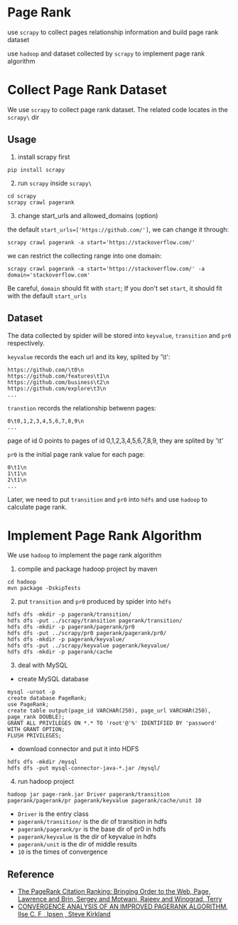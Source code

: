 # Page Rank

use `scrapy` to collect pages relationship information and build page rank dataset

use `hadoop` and dataset collected by `scrapy` to implement page rank algorithm

# Collect Page Rank Dataset

We use `scrapy` to collect page rank dataset. The related code locates in the `scrapy\` dir

## Usage

1. install scrapy first

```shell
pip install scrapy
```

2. run `scrapy` inside `scrapy\`

```shell
cd scrapy
scrapy crawl pagerank
```
3. change start_urls and allowed_domains (option)

the default `start_urls=['https://github.com/']`, we can change it through:

```shell
scrapy crawl pagerank -a start='https://stackoverflow.com/'
```

we can restrict the collecting range into one domain:

```shell
scrapy crawl pagerank -a start='https://stackoverflow.com/' -a domain='stackoverflow.com'
```

Be careful, `domain` should fit with `start`; If you don't set `start`, it should fit with the default `start_urls`

## Dataset

The data collected by spider will be stored into `keyvalue`, `transition` and `pr0` respectively.

`keyvalue` records the each url and its key, splited by '\t':

```
https://github.com/\t0\n
https://github.com/features\t1\n
https://github.com/business\t2\n
https://github.com/explore\t3\n
...
```

`transtion` records the relationship betwenn pages:

```
0\t0,1,2,3,4,5,6,7,8,9\n
...
```

page of id 0 points to pages of id 0,1,2,3,4,5,6,7,8,9, they are splited by '\t'

`pr0` is the initial page rank value for each page:

```
0\t1\n
1\t1\n
2\t1\n
...
```

Later, we need to put `transition` and `pr0` into `hdfs` and use `hadoop` to calculate page rank.

# Implement Page Rank Algorithm

We use `hadoop` to implement the page rank algorithm

1. compile and package hadoop project by maven

```shell
cd hadoop
mvn package -DskipTests
```

2. put `transition` and `pr0` produced by spider into `hdfs`

```shell
hdfs dfs -mkdir -p pagerank/transition/
hdfs dfs -put ../scrapy/transition pagerank/transition/
hdfs dfs -mkdir -p pagerank/pagerank/pr0
hdfs dfs -put ../scrapy/pr0 pagerank/pagerank/pr0/
hdfs dfs -mkdir -p pagerank/keyvalue/
hdfs dfs -put ../scrapy/keyvalue pagerank/keyvalue/
hdfs dfs -mkdir -p pagerank/cache
```

3. deal with MySQL

- create MySQL database

``` shell
mysql -uroot -p
create database PageRank;
use PageRank;
create table output(page_id VARCHAR(250), page_url VARCHAR(250), page_rank DOUBLE);
GRANT ALL PRIVILEGES ON *.* TO 'root'@'%' IDENTIFIED BY 'password' WITH GRANT OPTION;
FLUSH PRIVILEGES;
```

- download connector and put it into HDFS

```shell
hdfs dfs -mkdir /mysql 
hdfs dfs -put mysql-connector-java-*.jar /mysql/
```

4. run hadoop project

```shell
hadoop jar page-rank.jar Driver pagerank/transition pagerank/pagerank/pr pagerank/keyvalue pagerank/cache/unit 10
```

- `Driver` is the entry class
- `pagerank/transition/` is the dir of transition in hdfs
- `pagerank/pagerank/pr` is the base dir of pr0 in hdfs
- `pagerank/keyvalue` is the dir of keyvalue in hdfs
- `pagerank/unit` is the dir of middle results
- `10` is the times of convergence


## Reference

- [The PageRank Citation Ranking: Bringing Order to the Web, Page, Lawrence and Brin, Sergey and Motwani, Rajeev and Winograd, Terry](http://ilpubs.stanford.edu:8090/422/)
- [CONVERGENCE ANALYSIS OF AN IMPROVED PAGERANK ALGORITHM, Ilse C. F , Ipsen , Steve Kirkland](http://citeseerx.ist.psu.edu/viewdoc/summary?doi=10.1.1.330.8697)
